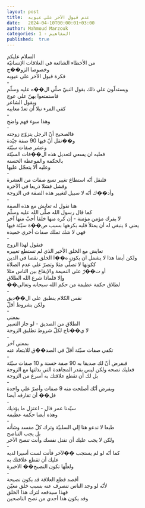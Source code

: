 ```yaml
---
layout: post
title:  عدم قبول الآخر علي عيوبه
date:   2024-04-10T00:00:01+03:00
author: Mahmoud Marzouk
categories: 1 - المفاهيم
published:  true
---
```

السلام عليكم\
من الأخطاء الشائعة في العلاقات الإنسانيّة\
وخصوصا الزو��ج\
فكرة قبول الآخر علي عيوبه\
-\
ويستدلّون علي ذلك بقول النبيّ صلّي ال��ه عليه وسلّم\
فاستمتعوا بهنّ علي عوج\
وبقول الشاعر\
كفي المرء نبلا أن تعدّ معايبه\
-\
وهذا سوء فهم واضح\
-\
فالصحيح أنّ الرجل يتزوّج زوجته\
و��نقل أنّ فيها 90 صفة جيّدة\
وعشر صفات سيّئة\
فعليه ان يسعي لتعديل هذه ال��فات السيّئة\
بالحكمة والموعظة الحسنة\
وعليه ألا يتعجّل عليها\
-\
فلنقل أنّه استطاع تغيير تسع صفات من العشرة\
وفشل فشلا ذريعا في الآخرة\
وأد��ك أنّه لا سبيل لتغيير هذه الصفة في الزوجة\
-\
هنا نقول له تعايش مع هذه الصفة\
كما قال رسول الله صلّي الله عليه وسلّم\
لا يفرك مؤمن مؤمنة - إن كره منها خلقا أحبّ منها آخر\
يعني لا ينبغي له أن يمتلأ قلبه بكرهها بسبب ص��ة سيّئة فيها\
فهي لا شك تملك صفات أخري حميدة\
-\
فنقول لهذا الزوج\
تعايش مع الخلق الأخير الذي لم تستطع تغييره\
ولكن أيضا هذا لا يشمل ان يكون ه��ا الخلق نقصا في الدين\
ككونها لا تصلّي مثلا وتصرّ علي عدم الصلاة\
أو ت��رّ علي النميمة والإيقاع بين الناس مثلا\
وإلا فلماذا شرع الله الطلاق\
��لطلاق حكمة عظيمة من حكم الله سبحانه وتعالي\
-\
نفس الكلام ينطبق علي ال��ديق\
ولكن بشروط أقلّ\
-\
بمعني\
الطلاق من الصديق - لو جاز التعبير\
لا ي��تاج لكلّ شروط تطليق الزوجة\
-\
بمعني آخر\
تكفي صفات سيّئة أقلّ في الصد��ق للابتعاد عنه\
-\
فبفرض أنّ لك صديقا به 90 صفة حسنة و 10 صفات سيّئة\
فعليك نصحه ولكن ليس بقدر المجاهدة التي بذلتها مع الزوجة\
بل لك أن تقطع علاقتك به أسرع من الزوجة\
-\
وبفرض أنّك أصلحت منه 9 صفات وأصرّ علي واحدة\
فل�� أن تفارقه أيضا\
-\
سيّدنا عمر قال - اعتزل ما يؤذيك\
وهذه أيضا حكمة عظيمة\
-\
طبعا لا ندعو هنا إلي السلبيّة وترك كلّ مفسد وشأنه\
بل يجب التناصح\
ولكن لا يجب عليك أن تقتل نفسك وأنت تنصح الآخر\
-\
كما أنّه لو لم يستجب ��لآخر فأنت لست أسيرا لديه\
عليك أن تقطع علاقتك به\
ولعلّها تكون النصيح�� الاخيرة\
-\
أقصد قطع العلاقة قد يكون نصيحة\
لأنّه لو وجد الناس تنصرف عنه بسبب خلق معيّن\
فهذا سيدفعه لترك هذا الخلق\
وقد يكون هذا أجدي من نصح الناصحين

